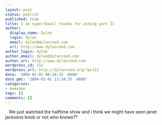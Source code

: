 ```yaml
---
layout: post
status: publish
published: true
title: I am super(bowl) thanks for asking part II
author:
  display_name: Dylan
  login: dylan
  email: dylan@dylanreed.com
  url: http://www.dylanreed.com
author_login: dylan
author_email: dylan@dylanreed.com
author_url: http://www.dylanreed.com
wordpress_id: 112
wordpress_url: http://dylanreed.org/?p=112
date: '2004-02-01 06:34:35 -0600'
date_gmt: '2004-02-01 12:34:35 -0600'
categories:
- Awesome
tags: []
comments: []
---
```

<p>&nbsp;&nbsp;&nbsp;We just watched the halftime show and i think we might have seen janet jacksons boob or not who knows??</p>
